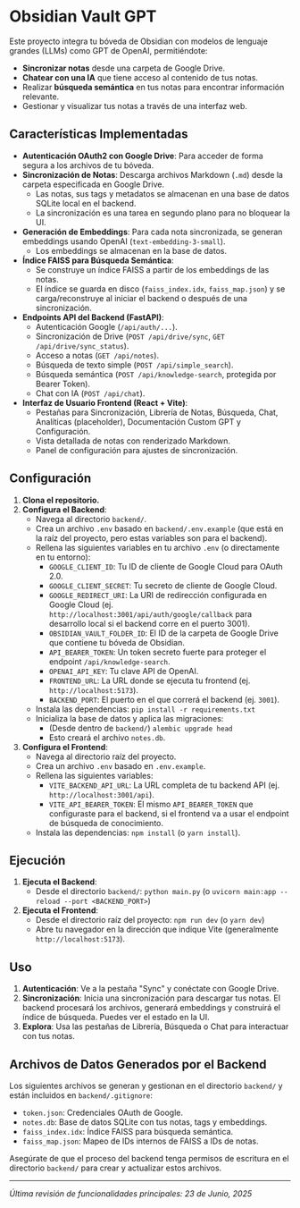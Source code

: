 # Obsidian Vault GPT

Este proyecto integra tu bóveda de Obsidian con modelos de lenguaje grandes (LLMs) como GPT de OpenAI, permitiéndote:

*   **Sincronizar notas** desde una carpeta de Google Drive.
*   **Chatear con una IA** que tiene acceso al contenido de tus notas.
*   Realizar **búsqueda semántica** en tus notas para encontrar información relevante.
*   Gestionar y visualizar tus notas a través de una interfaz web.

## Características Implementadas

*   **Autenticación OAuth2 con Google Drive**: Para acceder de forma segura a los archivos de tu bóveda.
*   **Sincronización de Notas**: Descarga archivos Markdown (`.md`) desde la carpeta especificada en Google Drive.
    *   Las notas, sus tags y metadatos se almacenan en una base de datos SQLite local en el backend.
    *   La sincronización es una tarea en segundo plano para no bloquear la UI.
*   **Generación de Embeddings**: Para cada nota sincronizada, se generan embeddings usando OpenAI (`text-embedding-3-small`).
    *   Los embeddings se almacenan en la base de datos.
*   **Índice FAISS para Búsqueda Semántica**:
    *   Se construye un índice FAISS a partir de los embeddings de las notas.
    *   El índice se guarda en disco (`faiss_index.idx`, `faiss_map.json`) y se carga/reconstruye al iniciar el backend o después de una sincronización.
*   **Endpoints API del Backend (FastAPI)**:
    *   Autenticación Google (`/api/auth/...`).
    *   Sincronización de Drive (`POST /api/drive/sync`, `GET /api/drive/sync_status`).
    *   Acceso a notas (`GET /api/notes`).
    *   Búsqueda de texto simple (`POST /api/simple_search`).
    *   Búsqueda semántica (`POST /api/knowledge-search`, protegida por Bearer Token).
    *   Chat con IA (`POST /api/chat`).
*   **Interfaz de Usuario Frontend (React + Vite)**:
    *   Pestañas para Sincronización, Librería de Notas, Búsqueda, Chat, Analíticas (placeholder), Documentación Custom GPT y Configuración.
    *   Vista detallada de notas con renderizado Markdown.
    *   Panel de configuración para ajustes de sincronización.

## Configuración

1.  **Clona el repositorio.**
2.  **Configura el Backend**:
    *   Navega al directorio `backend/`.
    *   Crea un archivo `.env` basado en `backend/.env.example` (que está en la raíz del proyecto, pero estas variables son para el backend).
    *   Rellena las siguientes variables en tu archivo `.env` (o directamente en tu entorno):
        *   `GOOGLE_CLIENT_ID`: Tu ID de cliente de Google Cloud para OAuth 2.0.
        *   `GOOGLE_CLIENT_SECRET`: Tu secreto de cliente de Google Cloud.
        *   `GOOGLE_REDIRECT_URI`: La URI de redirección configurada en Google Cloud (ej. `http://localhost:3001/api/auth/google/callback` para desarrollo local si el backend corre en el puerto 3001).
        *   `OBSIDIAN_VAULT_FOLDER_ID`: El ID de la carpeta de Google Drive que contiene tu bóveda de Obsidian.
        *   `API_BEARER_TOKEN`: Un token secreto fuerte para proteger el endpoint `/api/knowledge-search`.
        *   `OPENAI_API_KEY`: Tu clave API de OpenAI.
        *   `FRONTEND_URL`: La URL donde se ejecuta tu frontend (ej. `http://localhost:5173`).
        *   `BACKEND_PORT`: El puerto en el que correrá el backend (ej. `3001`).
    *   Instala las dependencias: `pip install -r requirements.txt`
    *   Inicializa la base de datos y aplica las migraciones:
        *   (Desde dentro de `backend/`) `alembic upgrade head`
        *   Esto creará el archivo `notes.db`.
3.  **Configura el Frontend**:
    *   Navega al directorio raíz del proyecto.
    *   Crea un archivo `.env` basado en `.env.example`.
    *   Rellena las siguientes variables:
        *   `VITE_BACKEND_API_URL`: La URL completa de tu backend API (ej. `http://localhost:3001/api`).
        *   `VITE_API_BEARER_TOKEN`: El mismo `API_BEARER_TOKEN` que configuraste para el backend, si el frontend va a usar el endpoint de búsqueda de conocimiento.
    *   Instala las dependencias: `npm install` (o `yarn install`).

## Ejecución

1.  **Ejecuta el Backend**:
    *   Desde el directorio `backend/`: `python main.py` (o `uvicorn main:app --reload --port <BACKEND_PORT>`)
2.  **Ejecuta el Frontend**:
    *   Desde el directorio raíz del proyecto: `npm run dev` (o `yarn dev`)
    *   Abre tu navegador en la dirección que indique Vite (generalmente `http://localhost:5173`).

## Uso

1.  **Autenticación**: Ve a la pestaña "Sync" y conéctate con Google Drive.
2.  **Sincronización**: Inicia una sincronización para descargar tus notas. El backend procesará los archivos, generará embeddings y construirá el índice de búsqueda. Puedes ver el estado en la UI.
3.  **Explora**: Usa las pestañas de Librería, Búsqueda o Chat para interactuar con tus notas.

## Archivos de Datos Generados por el Backend

Los siguientes archivos se generan y gestionan en el directorio `backend/` y están incluidos en `backend/.gitignore`:

*   `token.json`: Credenciales OAuth de Google.
*   `notes.db`: Base de datos SQLite con tus notas, tags y embeddings.
*   `faiss_index.idx`: Índice FAISS para búsqueda semántica.
*   `faiss_map.json`: Mapeo de IDs internos de FAISS a IDs de notas.

Asegúrate de que el proceso del backend tenga permisos de escritura en el directorio `backend/` para crear y actualizar estos archivos.

---
*Última revisión de funcionalidades principales: 23 de Junio, 2025*
